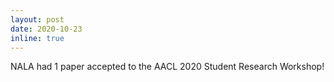 ```yaml
---
layout: post
date: 2020-10-23
inline: true
---
```


NALA had 1 paper accepted to the AACL 2020 Student Research Workshop!
